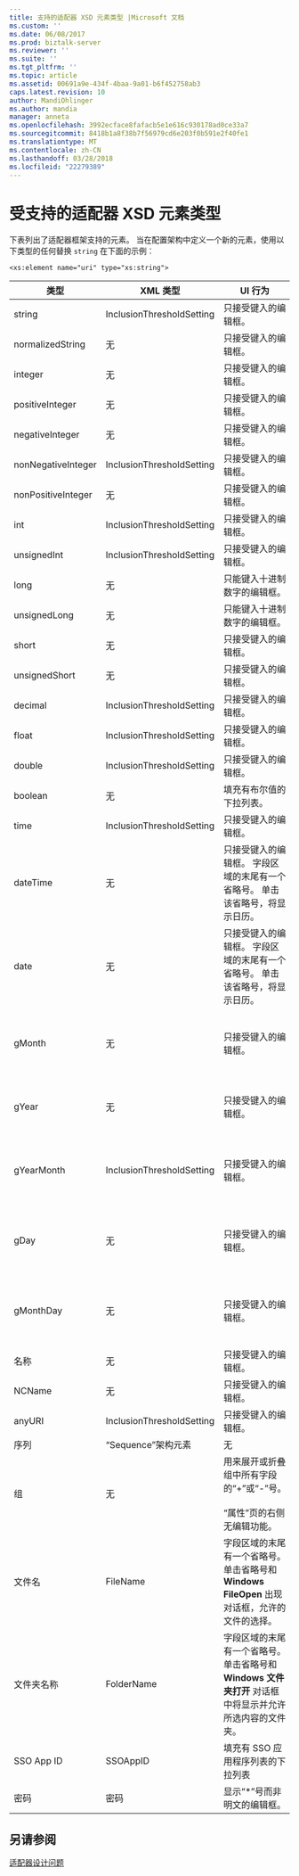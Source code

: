 ```yaml
---
title: 支持的适配器 XSD 元素类型 |Microsoft 文档
ms.custom: ''
ms.date: 06/08/2017
ms.prod: biztalk-server
ms.reviewer: ''
ms.suite: ''
ms.tgt_pltfrm: ''
ms.topic: article
ms.assetid: 00691a9e-434f-4baa-9a01-b6f452758ab3
caps.latest.revision: 10
author: MandiOhlinger
ms.author: mandia
manager: anneta
ms.openlocfilehash: 3992ecface8fafacb5e1e616c930178ad0ce33a7
ms.sourcegitcommit: 8418b1a8f38b7f56979cd6e203f0b591e2f40fe1
ms.translationtype: MT
ms.contentlocale: zh-CN
ms.lasthandoff: 03/28/2018
ms.locfileid: "22279389"
---
```

# <a name="supported-adapter-xsd-element-types"></a>受支持的适配器 XSD 元素类型
下表列出了适配器框架支持的元素。 当在配置架构中定义一个新的元素，使用以下类型的任何替换 `string` 在下面的示例︰  
  
```  
<xs:element name="uri" type="xs:string">  
```  
  
|类型|XML 类型|UI 行为|其他说明|  
|----------|--------------|-----------------|---------------------|  
|string|InclusionThresholdSetting|只接受键入的编辑框。|若要将限制最大/最小值的属性|  
|normalizedString|无|只接受键入的编辑框。|若要将限制最大/最小值的属性|  
|integer|无|只接受键入的编辑框。|若要将限制最大/最小值的属性|  
|positiveInteger|无|只接受键入的编辑框。|若要将限制最大/最小值的属性|  
|negativeInteger|无|只接受键入的编辑框。|若要将限制最大/最小值的属性|  
|nonNegativeInteger|InclusionThresholdSetting|只接受键入的编辑框。|若要将限制最大/最小值的属性|  
|nonPositiveInteger|无|只接受键入的编辑框。|若要将限制最大/最小值的属性|  
|int|InclusionThresholdSetting|只接受键入的编辑框。|若要将限制最大/最小值的属性|  
|unsignedInt|InclusionThresholdSetting|只接受键入的编辑框。|若要将限制最大/最小值的属性|  
|long|无|只能键入十进制数字的编辑框。|若要将限制最大/最小值的属性|  
|unsignedLong|无|只能键入十进制数字的编辑框。|约束最大值/最小值的属性|  
|short|无|只接受键入的编辑框。|若要将限制最大/最小值的属性|  
|unsignedShort|无|只接受键入的编辑框。|若要将限制最大/最小值的属性|  
|decimal|InclusionThresholdSetting|只接受键入的编辑框。|若要将限制最大/最小值的属性|  
|float|InclusionThresholdSetting|只接受键入的编辑框。|若要将限制最大/最小值的属性|  
|double|InclusionThresholdSetting|只接受键入的编辑框。|若要将限制最大/最小值的属性|  
|boolean|无|填充有布尔值的下拉列表。|无|  
|time|InclusionThresholdSetting|只接受键入的编辑框。|无|  
|dateTime|无|只接受键入的编辑框。 字段区域的末尾有一个省略号。 单击该省略号，将显示日历。|无|  
|date|无|只接受键入的编辑框。 字段区域的末尾有一个省略号。 单击该省略号，将显示日历。|无|  
|gMonth|无|只接受键入的编辑框。|此值是一个字符串，因此其表现可能和期望不同。 请考虑使用 xsd:int 类型，以对所保存的月份值进行限制。|  
|gYear|无|只接受键入的编辑框。|此值是一个字符串，因此其表现可能和期望不同。 请考虑使用 xsd:int 类型，以对所保存的年值进行限制。|  
|gYearMonth|InclusionThresholdSetting|只接受键入的编辑框。|此值是一个字符串，因此其表现可能和期望不同。 请考虑使用 xsd:int 类型，以对所保存的年和月份值进行限制。|  
|gDay|无|只接受键入的编辑框。|此值是一个字符串，因此其表现可能和期望不同。 请考虑使用 xsd:int 类型，以对所保存的日期值进行限制。|  
|gMonthDay|无|只接受键入的编辑框。|此值是一个字符串，因此其表现可能和期望不同。 请考虑使用 xsd:int 类型，以对所保存的月份和日期值进行限制。|  
|名称|无|只接受键入的编辑框。|无|  
|NCName|无|只接受键入的编辑框。|无|  
|anyURI|InclusionThresholdSetting|只接受键入的编辑框。|无|  
|序列|“Sequence”架构元素|无|InclusionThresholdSetting|  
|组|无|用来展开或折叠组中所有字段的“+”或“-”号。<br /><br /> “属性”页的右侧无编辑功能。|InclusionThresholdSetting|  
|文件名|FileName|字段区域的末尾有一个省略号。 单击省略号和 **Windows FileOpen** 出现对话框，允许的文件的选择。|无|  
|文件夹名称|FolderName|字段区域的末尾有一个省略号。 单击省略号和 **Windows 文件夹打开** 对话框中将显示并允许所选内容的文件夹。|InclusionThresholdSetting|  
|SSO App ID|SSOAppID|填充有 SSO 应用程序列表的下拉列表|InclusionThresholdSetting|  
|密码|密码|显示“*”号而非明文的编辑框。|InclusionThresholdSetting|  
  
## <a name="see-also"></a>另请参阅  
 [适配器设计问题](../core/adapter-design-issues.md)
